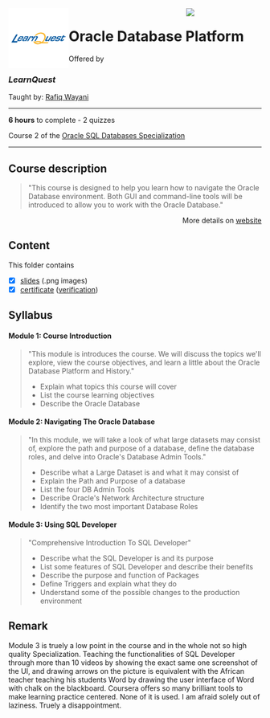 <a href="https://www.coursera.org/learn/oracle-database-platform">
  <img src="/img/Oracle_SQL_logo.avif" width="150" align="right">
</a>

<img src="/img/LearnQuest_logo.png" width="120" align="left">

# Oracle Database Platform

Offered by 
### *LearnQuest*

Taught by: [Rafiq Wayani](https://www.coursera.org/instructor/~76307871)

---

**6 hours** to complete - 2 quizzes

Course 2 of the [Oracle SQL Databases Specialization](../) 

---

## Course description

>"This course is designed to help you learn how to navigate the Oracle Database environment. Both GUI and command-line tools will be introduced to allow you to work with the Oracle Database."

<p align="right">More details on <a href="https://www.coursera.org/learn/oracle-database-platform">website</a></p>

## Content
This folder contains 
- [x] [slides](./Slides) (.png images)
- [x] [certificate](./Coursera_Certificate_Oracle_Database_Platform.pdf) ([verification](https://coursera.org/verify/JF4E4HXR8788))

## Syllabus

#### Module 1: Course Introduction

>"This module is introduces the course. We will discuss the topics we'll explore, view the course objectives, and learn a little about the Oracle Database Platform and History."
>- Explain what topics this course will cover
>- List the course learning objectives
>- Describe the Oracle Database

#### Module 2: Navigating The Oracle Database

>"In this module, we will take a look of what large datasets may consist of, explore the path and purpose of a database, define the database roles, and delve into Oracle's Database Admin Tools."
>- Describe what a Large Dataset is and what it may consist of
>- Explain the Path and Purpose of a database
>- List the four DB Admin Tools
>- Describe Oracle's Network Architecture structure
>- Identify the two most important Database Roles

#### Module 3: Using SQL Developer

>"Comprehensive Introduction To SQL Developer"
>- Describe what the SQL Developer is and its purpose
>- List some features of SQL Developer and describe their benefits
>- Describe the purpose and function of Packages
>- Define Triggers and explain what they do
>- Understand some of the possible changes to the production environment

## Remark

Module 3 is truely a low point in the course and in the whole not so high quality Specialization. Teaching the functionalities of SQL Developer through more than 10 videos by showing the exact same one screenshot of the UI, and drawing arrows on the picture is equivalent with the African teacher teaching his students Word by drawing the user interface of Word with chalk on the blackboard. Coursera offers so many brilliant tools to make learning practice centered. None of it is used. I am afraid solely out of laziness. Truely a disappointment. 
